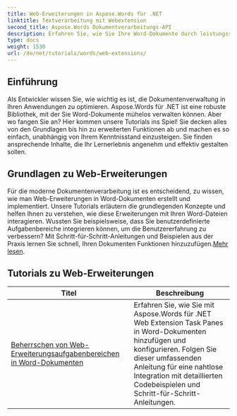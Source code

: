 ```yaml
---
title: Web-Erweiterungen in Aspose.Words für .NET
linktitle: Textverarbeitung mit Webextension
second_title: Aspose.Words Dokumentverarbeitungs-API
description: Erfahren Sie, wie Sie Ihre Word-Dokumente durch leistungsstarke webbasierte Add-Ins verbessern und dynamische Funktionen ermöglichen. Egal, ob Sie Anfänger oder erfahrener Entwickler sind.
type: docs
weight: 1530
url: /de/net/tutorials/words/web-extensions/
---
```

## Einführung

Als Entwickler wissen Sie, wie wichtig es ist, die Dokumentenverwaltung in Ihren Anwendungen zu optimieren. Aspose.Words für .NET ist eine robuste Bibliothek, mit der Sie Word-Dokumente mühelos verwalten können. Aber wo fangen Sie an? Hier kommen unsere Tutorials ins Spiel! Sie decken alles von den Grundlagen bis hin zu erweiterten Funktionen ab und machen es so einfach, unabhängig von Ihrem Kenntnisstand einzusteigen. Sie finden ansprechende Inhalte, die Ihr Lernerlebnis angenehm und effektiv gestalten sollen.

## Grundlagen zu Web-Erweiterungen

 Für die moderne Dokumentenverarbeitung ist es entscheidend, zu wissen, wie man Web-Erweiterungen in Word-Dokumenten erstellt und implementiert. Unsere Tutorials erläutern die grundlegenden Konzepte und helfen Ihnen zu verstehen, wie diese Erweiterungen mit Ihren Word-Dateien interagieren. Wussten Sie beispielsweise, dass Sie benutzerdefinierte Aufgabenbereiche integrieren können, um die Benutzererfahrung zu verbessern? Mit Schritt-für-Schritt-Anleitungen und Beispielen aus der Praxis lernen Sie schnell, Ihren Dokumenten Funktionen hinzuzufügen.[Mehr lesen](./mastering-web-extension-task-panes/).

## Tutorials zu Web-Erweiterungen
| Titel | Beschreibung |
| --- | --- |
| [Beherrschen von Web-Erweiterungsaufgabenbereichen in Word-Dokumenten](./mastering-web-extension-task-panes/) | Erfahren Sie, wie Sie mit Aspose.Words für .NET Web Extension Task Panes in Word-Dokumenten hinzufügen und konfigurieren. Folgen Sie dieser umfassenden Anleitung für eine nahtlose Integration mit detaillierten Codebeispielen und Schritt-für-Schritt-Anleitungen.|